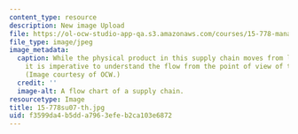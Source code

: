 ```yaml
---
content_type: resource
description: New image Upload
file: https://ol-ocw-studio-app-qa.s3.amazonaws.com/courses/15-778-management-of-supply-networks-for-products-and-services-summer-2004/f3599da4b5dda7963efeb2ca103e6872_15-778su07-th.jpg
file_type: image/jpeg
image_metadata:
  caption: While the physical product in this supply chain moves from left to right,
    it is imperative to understand the flow from the point of view of the customer.
    (Image courtesy of OCW.)
  credit: ''
  image-alt: A flow chart of a supply chain.
resourcetype: Image
title: 15-778su07-th.jpg
uid: f3599da4-b5dd-a796-3efe-b2ca103e6872
---
```

